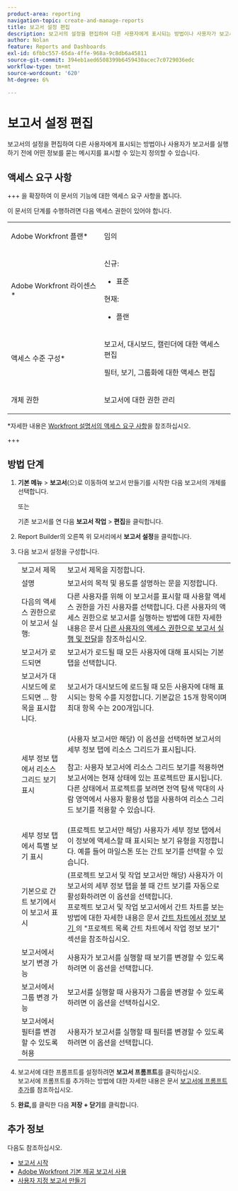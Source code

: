 ```yaml
---
product-area: reporting
navigation-topic: create-and-manage-reports
title: 보고서 설정 편집
description: 보고서의 설정을 편집하여 다른 사용자에게 표시되는 방법이나 사용자가 보고서를 실행하기 전에 어떤 정보를 묻는 메시지를 표시할 수 있는지 정의할 수 있습니다.
author: Nolan
feature: Reports and Dashboards
exl-id: 6fbbc557-65da-4ffe-968a-9c8db6a45811
source-git-commit: 394eb1aed6508399b6459430acec7c0729036edc
workflow-type: tm+mt
source-wordcount: '620'
ht-degree: 6%

---
```


# 보고서 설정 편집

<!-- Audited: 11/2024 -->

보고서의 설정을 편집하여 다른 사용자에게 표시되는 방법이나 사용자가 보고서를 실행하기 전에 어떤 정보를 묻는 메시지를 표시할 수 있는지 정의할 수 있습니다.

## 액세스 요구 사항

+++ 을 확장하여 이 문서의 기능에 대한 액세스 요구 사항을 봅니다.

이 문서의 단계를 수행하려면 다음 액세스 권한이 있어야 합니다.

<table style="table-layout:auto"> 
 <col> 
 <col> 
 <tbody> 
  <tr> 
   <td role="rowheader">Adobe Workfront 플랜*</td> 
   <td> <p>임의</p> </td> 
  </tr> 
  <tr> 
   <td role="rowheader">Adobe Workfront 라이센스*</td> 
      <td> 
      <p>신규:</p>
         <ul>
         <li><p>표준</p></li>
         </ul>
      <p>현재:</p>
         <ul>
         <li><p>플랜</p></li>
         </ul>
   </td> 
  </tr> 
  <tr> 
   <td role="rowheader">액세스 수준 구성*</td> 
   <td> <p>보고서, 대시보드, 캘린더에 대한 액세스 편집</p> <p>필터, 보기, 그룹화에 대한 액세스 편집</p></td> 
  </tr> 
  <tr> 
   <td role="rowheader">개체 권한</td> 
   <td> <p>보고서에 대한 권한 관리</p></td> 
  </tr> 
 </tbody> 
</table>

*자세한 내용은 [Workfront 설명서의 액세스 요구 사항](/help/quicksilver/administration-and-setup/add-users/access-levels-and-object-permissions/access-level-requirements-in-documentation.md)을 참조하십시오.

+++

## 방법 단계

1. **기본 메뉴** > **보고서**(으)로 이동하여 보고서 만들기를 시작한 다음 보고서의 개체를 선택합니다.

   또는

   기존 보고서를 연 다음 **보고서 작업** > **편집**&#x200B;을 클릭합니다.

1. Report Builder의 오른쪽 위 모서리에서 **보고서 설정**&#x200B;을 클릭합니다.
1. 다음 보고서 설정을 구성합니다.

   <table style="table-layout:auto"> 
    <col> 
    <col> 
    <tbody> 
     <tr> 
      <td role="rowheader">보고서 제목</td> 
      <td>보고서 제목을 지정합니다.</td> 
     </tr> 
     <tr> 
      <td role="rowheader">설명</td> 
      <td>보고서의 목적 및 용도를 설명하는 문을 지정합니다.</td> 
     </tr> 
     <tr> 
      <td role="rowheader">다음의 액세스 권한으로 이 보고서 실행:</td> 
      <td>다른 사용자를 위해 이 보고서를 표시할 때 사용할 액세스 권한을 가진 사용자를 선택합니다. 다른 사용자의 액세스 권한으로 보고서를 실행하는 방법에 대한 자세한 내용은 문서 <a href="../../../reports-and-dashboards/reports/creating-and-managing-reports/run-deliver-report-access-rights-another-user.md" class="MCXref xref">다른 사용자의 액세스 권한으로 보고서 실행 및 전달</a>을 참조하십시오.</td> 
     </tr> 
     <tr> 
      <td role="rowheader">보고서가 로드되면</td> 
      <td>보고서가 로드될 때 모든 사용자에 대해 표시되는 기본 탭을 선택합니다.</td> 
     </tr> 
     <tr> 
      <td role="rowheader">보고서가 대시보드에 로드되면 ... 항목을 표시합니다.</td> 
      <td>보고서가 대시보드에 로드될 때 모든 사용자에 대해 표시되는 항목 수를 지정합니다. 기본값은 15개 항목이며 최대 항목 수는 200개입니다.</td> 
     </tr> 
     <tr> 
      <td role="rowheader">세부 정보 탭에서 리소스 그리드 보기 표시</td> 
      <td> <p>(사용자 보고서만 해당) 이 옵션을 선택하면 보고서의 세부 정보 탭에 리소스 그리드가 표시됩니다.</p> <p>참고: 사용자 보고서에 리소스 그리드 보기를 적용하면 보고서에는 현재 상태에 있는 프로젝트만 표시됩니다. 다른 상태에서 프로젝트를 보려면 전역 탐색 막대의 사람 영역에서 사용자 활용성 탭을 사용하여 리소스 그리드 보기를 적용할 수 있습니다. <!--
         <MadCap:conditionalText data-mc-conditions="QuicksilverOrClassic.Draft mode">
          For more information about using the Resource Grid, see the article Overview of the Resource Grid . (drafted because this article is drafted also: Article is in draft Feb 1, 2021)
         </MadCap:conditionalText>
        --></p> </td> 
     </tr> 
     <tr> 
      <td role="rowheader">세부 정보 탭에서 특별 보기 표시</td> 
      <td>(프로젝트 보고서만 해당) 사용자가 세부 정보 탭에서 이 정보에 액세스할 때 표시되는 보기 유형을 지정합니다. 예를 들어 마일스톤 또는 간트 보기를 선택할 수 있습니다.</td> 
     </tr> 
     <tr> 
      <td role="rowheader">기본으로 간트 보기에서 이 보고서 표시</td> 
      <td>(프로젝트 보고서 및 작업 보고서만 해당) 사용자가 이 보고서의 세부 정보 탭을 볼 때 간트 보기를 자동으로 활성화하려면 이 옵션을 선택합니다.<br>프로젝트 보고서 및 작업 보고서에서 간트 차트를 보는 방법에 대한 자세한 내용은 문서 <a href="../../../manage-work/gantt-chart/use-the-gantt-chart/view-info-in-gantt.md" class="MCXref xref">간트 차트에서 정보 보기 </a>의 "프로젝트 목록 간트 차트에서 작업 정보 보기" 섹션을 참조하십시오.</td> 
     </tr> 
     <tr> 
      <td role="rowheader">보고서에서 보기 변경 가능</td> 
      <td>사용자가 보고서를 실행할 때 보기를 변경할 수 있도록 하려면 이 옵션을 선택합니다.</td> 
     </tr> 
     <tr> 
      <td role="rowheader">보고서에서 그룹 변경 가능</td> 
      <td>보고서를 실행할 때 사용자가 그룹을 변경할 수 있도록 하려면 이 옵션을 선택하십시오.</td> 
     </tr> 
     <tr> 
      <td role="rowheader">보고서에서 필터를 변경할 수 있도록 허용</td> 
      <td>사용자가 보고서를 실행할 때 필터를 변경할 수 있도록 하려면 이 옵션을 선택합니다.</td> 
     </tr> 
    </tbody> 
   </table>

1. 보고서에 대한 프롬프트를 설정하려면 **보고서 프롬프트**&#x200B;를 클릭하십시오.\
   보고서에 프롬프트를 추가하는 방법에 대한 자세한 내용은 문서 [보고서에 프롬프트 추가](../../../reports-and-dashboards/reports/creating-and-managing-reports/add-prompt-report.md)를 참조하십시오.

1. **완료,**&#x200B;를 클릭한 다음 **저장 + 닫기**&#x200B;를 클릭합니다.

## 추가 정보

다음도 참조하십시오.

<!--outdated: * [Basic Report Creation Program for the new Workfront experience](https://one.workfront.com/s/basic-report-creation-program) -->
* [보고서 시작](../../../reports-and-dashboards/reports/reporting/get-started-reports-workfront.md)
* [Adobe Workfront 기본 제공 보고서 사용](../../../reports-and-dashboards/reports/using-built-in-reports/use-workfront-built-in-reports.md)
* [사용자 지정 보고서 만들기](../../../reports-and-dashboards/reports/creating-and-managing-reports/create-custom-report.md)
